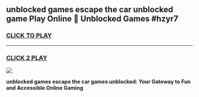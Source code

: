 
## unblocked games escape the car unblocked game Play Online 👋 Unblocked Games #hzyr7
<h3>
<a href="https://premium.freeplayer.one?title=unblocked_games_escape_the_car&ref=21F">CLICK TO PLAY</a></h3>
<hr>

<h3>
<a href="https://premium.freeplayer.one?title=unblocked_games_escape_the_car&ref=21F">CLICK 2 PLAY</a>
  
</h3>

<a href="https://premium.freeplayer.one?title=unblocked_games_escape_the_car&ref=21F/"><img src="https://clearcache.store/games.png"></a>


**unblocked games escape the car games unblocked: Your Gateway to Fun and Accessible Online Gaming**
